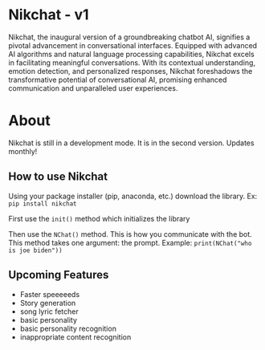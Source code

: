 # Nikchat - v1

Nikchat, the inaugural version of a groundbreaking chatbot AI, signifies a pivotal advancement in conversational interfaces. Equipped with advanced AI algorithms and natural language processing capabilities, Nikchat excels in facilitating meaningful conversations. With its contextual understanding, emotion detection, and personalized responses, Nikchat foreshadows the transformative potential of conversational AI, promising enhanced communication and unparalleled user experiences.


# About

Nikchat is still in a development mode. It is in the second version. Updates monthly!

## How to use Nikchat

Using your package installer (pip, anaconda, etc.) download the library.
Ex:
```pip install nikchat```

First use the `init()` method which initializes the library

Then use the `NChat()` method. This is how you communicate with the bot. This method takes one argument: the prompt.
Example: ```print(NChat("who is joe biden"))```

## Upcoming Features
- Faster speeeeeds
- Story generation
- song lyric fetcher
- basic personality
- basic personality recognition
- inappropriate content recognition